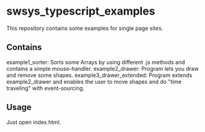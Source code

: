 # swsys_typescript_examples
This repository contains some examples for single page sites.

## Contains
example1_sorter: Sorts some Arrays by using different .js methods and contains a simple mouse-handler.
example2_drawer: Program lets you draw and remove some shapes.
example3_drawer_extended: Program extends example2_drawer and enables the user to move shapes and do "time traveling" with event-sourcing.

## Usage
Just open index.html.

